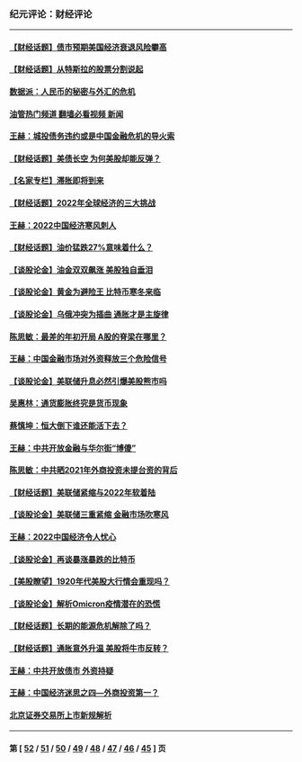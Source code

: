 ### 纪元评论：财经评论
---
#### [【财经话题】债市预期美国经济衰退风险攀高](../../pages/nsc1026/n13698043.md?04280330) 
#### [【财经话题】从特斯拉的股票分割说起](../../pages/nsc1026/n13679733.md?04280330) 
#### [数据派：人民币的秘密与外汇的危机](../../pages/nsc1026/n13667092.md?04280330) 
#### [油管热门频道 翻墙必看视频 新闻](ok?04280330)
#### [王赫：城投债务违约或是中国金融危机的导火索](../../pages/nsc1026/n13665322.md?04280330) 
#### [【财经话题】美债长空 为何美股却能反弹？](../../pages/nsc1026/n13665895.md?04280330) 
#### [【名家专栏】滞胀即将到来](../../pages/nsc1026/n13658171.md?04280330) 
#### [【财经话题】2022年全球经济的三大挑战](../../pages/nsc1026/n13654423.md?04280330) 
#### [王赫：2022中国经济寒风刺人](../../pages/nsc1026/n13651403.md?04280330) 
#### [【财经话题】油价猛跌27%意味着什么？](../../pages/nsc1026/n13648767.md?04280330) 
#### [【谈股论金】油金双双飙涨 美股独自垂泪](../../pages/nsc1026/n13631742.md?04280330) 
#### [【谈股论金】黄金为避险王 比特币寒冬来临](../../pages/nsc1026/n13600406.md?04280330) 
#### [【谈股论金】乌俄冲突为插曲 通胀才是主旋律](../../pages/nsc1026/n13576797.md?04280330) 
#### [陈思敏：最差的年初开局 A股的脊梁在哪里？](../../pages/nsc1026/n13558359.md?04280330) 
#### [王赫：中国金融市场对外资释放三个危险信号](../../pages/nsc1026/n13546389.md?04280330) 
#### [【谈股论金】美联储升息必然引爆美股熊市吗](../../pages/nsc1026/n13519194.md?04280330) 
#### [吴惠林：通货膨胀终究是货币现象](../../pages/nsc1026/n13512979.md?04280330) 
#### [蔡慎坤：恒大倒下谁还能活下去？](../../pages/nsc1026/n13501831.md?04280330) 
#### [王赫：中共开放金融与华尔街“博傻”](../../pages/nsc1026/n13501138.md?04280330) 
#### [陈思敏：中共晒2021年外商投资未提台资的背后](../../pages/nsc1026/n13501057.md?04280330) 
#### [【财经话题】美联储紧缩与2022年软着陆](../../pages/nsc1026/n13498354.md?04280330) 
#### [【谈股论金】美联储三重紧缩 金融市场吹寒风](../../pages/nsc1026/n13487202.md?04280330) 
#### [王赫：2022中国经济令人忧心](../../pages/nsc1026/n13480433.md?04280330) 
#### [【谈股论金】再谈暴涨暴跌的比特币](../../pages/nsc1026/n13428036.md?04280330) 
#### [【美股瞭望】1920年代美股大行情会重现吗？](../../pages/nsc1026/n13425425.md?04280330) 
#### [【谈股论金】解析Omicron疫情潜在的恐慌](../../pages/nsc1026/n13403704.md?04280330) 
#### [【财经话题】长期的能源危机解除了吗？](../../pages/nsc1026/n13378041.md?04280330) 
#### [【财经话题】通胀意外升温 美股将牛市反转？](../../pages/nsc1026/n13370659.md?04280330) 
#### [王赫：中共开放债市 外资持疑](../../pages/nsc1026/n13366203.md?04280330) 
#### [王赫：中国经济迷思之四—外商投资第一？](../../pages/nsc1026/n13354150.md?04280330) 
#### [北京证券交易所上市新规解析](../../pages/nsc1026/n13348292.md?04280330) 

---
#### 第 [ [52](./52.md?04280330) / [51](./51.md?04280330) / [50](./50.md?04280330) / [49](./49.md?04280330) / [48](./48.md?04280330) / [47](./47.md?04280330) / [46](./46.md?04280330) / [45](./45.md?04280330) ] 页
